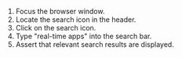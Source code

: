 1. Focus the browser window.
2. Locate the search icon in the header.
3. Click on the search icon.
4. Type "real-time apps" into the search bar.
5. Assert that relevant search results are displayed.